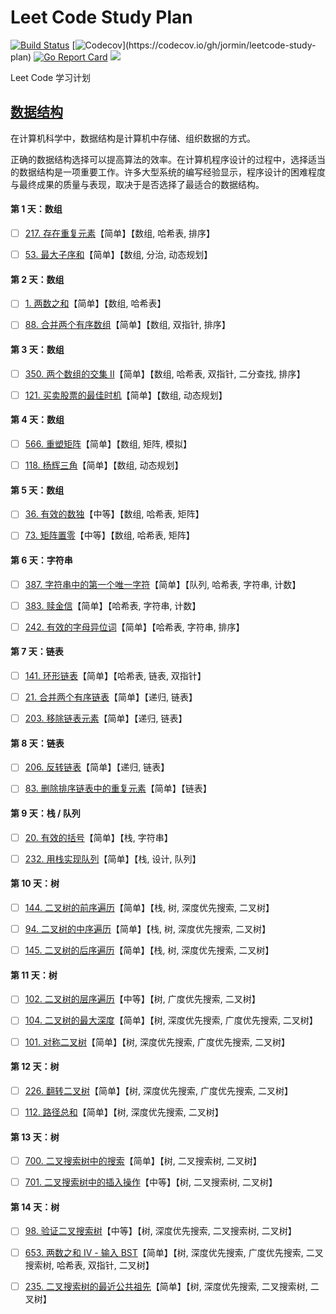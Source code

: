 Leet Code Study Plan
============

[![Build Status](https://github.com/jormin/leetcode-study-plan/workflows/test/badge.svg?branch=master)](https://github.com/jormin/leetcode-study-plan/actions?query=workflow%3Atest)
[![Codecov](https://codecov.io/gh/jormin/leetcode-study-plan/branch/master/graph/badge.svg?)](https://codecov.io/gh/jormin/leetcode-study-plan)
[![Go Report Card](https://goreportcard.com/badge/github.com/jormin/leetcode-study-plan)](https://goreportcard.com/report/github.com/jormin/leetcode-study-plan)
[![](https://img.shields.io/badge/version-v1.0.0-success.svg)](https://github.com/jormin/leetcode-study-plan)

Leet Code 学习计划

[数据结构](https://leetcode-cn.com/study-plan/data-structures/)
-----

在计算机科学中，数据结构是计算机中存储、组织数据的方式。

正确的数据结构选择可以提高算法的效率。在计算机程序设计的过程中，选择适当的数据结构是一项重要工作。许多大型系统的编写经验显示，程序设计的困难程度与最终成果的质量与表现，取决于是否选择了最适合的数据结构。

#### 第 1 天：数组

- [ ] [217. 存在重复元素](/problems/contains-duplicate/)【简单】【数组, 哈希表, 排序】

- [ ] [53. 最大子序和](/problems/maximum-subarray/)【简单】【数组, 分治, 动态规划】


#### 第 2 天：数组

- [ ] [1. 两数之和](/problems/two-sum/)【简单】【数组, 哈希表】

- [ ] [88. 合并两个有序数组](/problems/merge-sorted-array/)【简单】【数组, 双指针, 排序】


#### 第 3 天：数组

- [ ] [350. 两个数组的交集 II](/problems/intersection-of-two-arrays-ii/)【简单】【数组, 哈希表, 双指针, 二分查找, 排序】

- [ ] [121. 买卖股票的最佳时机](/problems/best-time-to-buy-and-sell-stock/)【简单】【数组, 动态规划】


#### 第 4 天：数组

- [ ] [566. 重塑矩阵](/problems/reshape-the-matrix/)【简单】【数组, 矩阵, 模拟】

- [ ] [118. 杨辉三角](/problems/pascals-triangle/)【简单】【数组, 动态规划】


#### 第 5 天：数组

- [ ] [36. 有效的数独](/problems/valid-sudoku/)【中等】【数组, 哈希表, 矩阵】

- [ ] [73. 矩阵置零](/problems/set-matrix-zeroes/)【中等】【数组, 哈希表, 矩阵】


#### 第 6 天：字符串

- [ ] [387. 字符串中的第一个唯一字符](/problems/first-unique-character-in-a-string/)【简单】【队列, 哈希表, 字符串, 计数】

- [ ] [383. 赎金信](/problems/ransom-note/)【简单】【哈希表, 字符串, 计数】

- [ ] [242. 有效的字母异位词](/problems/valid-anagram/)【简单】【哈希表, 字符串, 排序】


#### 第 7 天：链表

- [ ] [141. 环形链表](/problems/linked-list-cycle/)【简单】【哈希表, 链表, 双指针】

- [ ] [21. 合并两个有序链表](/problems/merge-two-sorted-lists/)【简单】【递归, 链表】

- [ ] [203. 移除链表元素](/problems/remove-linked-list-elements/)【简单】【递归, 链表】


#### 第 8 天：链表

- [ ] [206. 反转链表](/problems/reverse-linked-list/)【简单】【递归, 链表】

- [ ] [83. 删除排序链表中的重复元素](/problems/remove-duplicates-from-sorted-list/)【简单】【链表】


#### 第 9 天：栈 / 队列

- [ ] [20. 有效的括号](/problems/valid-parentheses/)【简单】【栈, 字符串】

- [ ] [232. 用栈实现队列](/problems/implement-queue-using-stacks/)【简单】【栈, 设计, 队列】


#### 第 10 天：树

- [ ] [144. 二叉树的前序遍历](/problems/binary-tree-preorder-traversal/)【简单】【栈, 树, 深度优先搜索, 二叉树】

- [ ] [94. 二叉树的中序遍历](/problems/binary-tree-inorder-traversal/)【简单】【栈, 树, 深度优先搜索, 二叉树】

- [ ] [145. 二叉树的后序遍历](/problems/binary-tree-postorder-traversal/)【简单】【栈, 树, 深度优先搜索, 二叉树】


#### 第 11 天：树

- [ ] [102. 二叉树的层序遍历](/problems/binary-tree-level-order-traversal/)【中等】【树, 广度优先搜索, 二叉树】

- [ ] [104. 二叉树的最大深度](/problems/maximum-depth-of-binary-tree/)【简单】【树, 深度优先搜索, 广度优先搜索, 二叉树】

- [ ] [101. 对称二叉树](/problems/symmetric-tree/)【简单】【树, 深度优先搜索, 广度优先搜索, 二叉树】


#### 第 12 天：树

- [ ] [226. 翻转二叉树](/problems/invert-binary-tree/)【简单】【树, 深度优先搜索, 广度优先搜索, 二叉树】

- [ ] [112. 路径总和](/problems/path-sum/)【简单】【树, 深度优先搜索, 二叉树】


#### 第 13 天：树

- [ ] [700. 二叉搜索树中的搜索](/problems/search-in-a-binary-search-tree/)【简单】【树, 二叉搜索树, 二叉树】

- [ ] [701. 二叉搜索树中的插入操作](/problems/insert-into-a-binary-search-tree/)【中等】【树, 二叉搜索树, 二叉树】


#### 第 14 天：树

- [ ] [98. 验证二叉搜索树](/problems/validate-binary-search-tree/)【中等】【树, 深度优先搜索, 二叉搜索树, 二叉树】

- [ ] [653. 两数之和 IV - 输入 BST](/problems/two-sum-iv-input-is-a-bst/)【简单】【树, 深度优先搜索, 广度优先搜索, 二叉搜索树, 哈希表, 双指针, 二叉树】

- [ ] [235. 二叉搜索树的最近公共祖先](/problems/lowest-common-ancestor-of-a-binary-search-tree/)【简单】【树, 深度优先搜索, 二叉搜索树, 二叉树】

